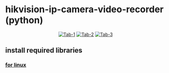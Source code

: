 # hikvision-ip-camera-video-recorder (python)

<div align="center">
<a target="_blank" href="https://imageupload.io/Rr93OYUJi0R2DvQ"><img src="https://imageupload.io/ib/9PNKrXNMNINC2RE_1692763615.png" alt="Tab-1"/></a>
<a target="_blank" href="https://imageupload.io/NN2b4kaSKYXlj1i"><img src="https://imageupload.io/ib/LeJ3VllgmUzbDE0_1692763615.png" alt="Tab-2"/></a>
<a target="_blank" href="https://imageupload.io/FneWZ5oLzPDieBK"><img src="https://imageupload.io/ib/EAZPqOJzdYgcVYr_1692763614.png" alt="Tab-3"/></a>
</div>

## install required libraries
### [for linux](https://github.com/elyor04/video-recorder-py/blob/main/installation/LINUX.md)
